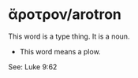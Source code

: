 # ἄροτρον/arotron 
This word is a type thing. It is a noun. 

* This word means a plow.

See: Luke 9:62
